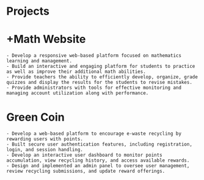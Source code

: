 # Projects
  # +Math Website 
    - Develop a responsive web-based platform focused on mathematics learning and management.
    - Build an interactive and engaging platform for students to practice as well as improve their additional math abilities. 
    - Provide teachers the ability to efficiently develop, organize, grade quizzes and display the results for the students to revise mistakes. 
    - Provide administrators with tools for effective monitoring and managing account utilization along with performance.
  # Green Coin  
    - Develop a web-based platform to encourage e-waste recycling by rewarding users with points.
    - Built secure user authentication features, including registration, login, and session handling.
    - Develop an interactive user dashboard to monitor points accumulation, view recycling history, and access available rewards.
    - Design and implemented an admin panel to oversee user management, review recycling submissions, and update reward offerings.
